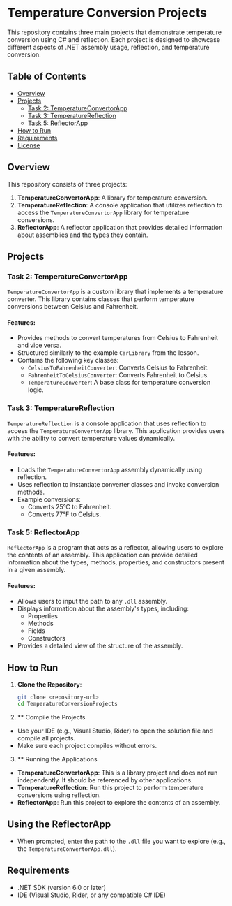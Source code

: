# Temperature Conversion Projects

This repository contains three main projects that demonstrate temperature conversion using C# and reflection. Each project is designed to showcase different aspects of .NET assembly usage, reflection, and temperature conversion.

## Table of Contents
- [Overview](#overview)
- [Projects](#projects)
  - [Task 2: TemperatureConvertorApp](#task-2-temperatureconvertorapp)
  - [Task 3: TemperatureReflection](#task-3-temperaturereflection)
  - [Task 5: ReflectorApp](#task-5-reflectorapp)
- [How to Run](#how-to-run)
- [Requirements](#requirements)
- [License](#license)

## Overview

This repository consists of three projects:
1. **TemperatureConvertorApp**: A library for temperature conversion.
2. **TemperatureReflection**: A console application that utilizes reflection to access the `TemperatureConvertorApp` library for temperature conversions.
3. **ReflectorApp**: A reflector application that provides detailed information about assemblies and the types they contain.

## Projects

### Task 2: TemperatureConvertorApp

`TemperatureConvertorApp` is a custom library that implements a temperature converter. This library contains classes that perform temperature conversions between Celsius and Fahrenheit.

#### Features:
- Provides methods to convert temperatures from Celsius to Fahrenheit and vice versa.
- Structured similarly to the example `CarLibrary` from the lesson.
- Contains the following key classes:
  - `CelsiusToFahrenheitConverter`: Converts Celsius to Fahrenheit.
  - `FahrenheitToCelsiusConverter`: Converts Fahrenheit to Celsius.
  - `TemperatureConverter`: A base class for temperature conversion logic.

### Task 3: TemperatureReflection

`TemperatureReflection` is a console application that uses reflection to access the `TemperatureConvertorApp` library. This application provides users with the ability to convert temperature values dynamically.

#### Features:
- Loads the `TemperatureConvertorApp` assembly dynamically using reflection.
- Uses reflection to instantiate converter classes and invoke conversion methods.
- Example conversions:
  - Converts 25°C to Fahrenheit.
  - Converts 77°F to Celsius.

### Task 5: ReflectorApp

`ReflectorApp` is a program that acts as a reflector, allowing users to explore the contents of an assembly. This application can provide detailed information about the types, methods, properties, and constructors present in a given assembly.

#### Features:
- Allows users to input the path to any `.dll` assembly.
- Displays information about the assembly's types, including:
  - Properties
  - Methods
  - Fields
  - Constructors
- Provides a detailed view of the structure of the assembly.

## How to Run

1. **Clone the Repository**:
   ```bash
   git clone <repository-url>
   cd TemperatureConversionProjects
   ```

2. ** Compile the Projects

- Use your IDE (e.g., Visual Studio, Rider) to open the solution file and compile all projects.
- Make sure each project compiles without errors.

3. ** Running the Applications

- **TemperatureConvertorApp**: This is a library project and does not run independently. It should be referenced by other applications.
- **TemperatureReflection**: Run this project to perform temperature conversions using reflection.
- **ReflectorApp**: Run this project to explore the contents of an assembly.

## Using the ReflectorApp

- When prompted, enter the path to the `.dll` file you want to explore (e.g., the `TemperatureConvertorApp.dll`).

## Requirements

- .NET SDK (version 6.0 or later)
- IDE (Visual Studio, Rider, or any compatible C# IDE)
